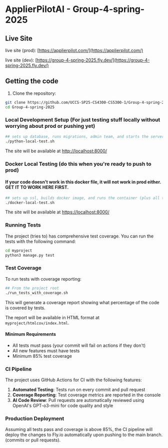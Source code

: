 # ApplierPilotAI - Group-4-spring-2025

## Live Site

live site (prod): [https://applierpilot.com/](https://applierpilot.com/)

live site (dev): [https://group-4-spring-2025.fly.dev/](https://group-4-spring-2025.fly.dev/)

## Getting the code

1. Clone the repository:

```bash
git clone https://github.com/UCCS-SP25-CS4300-CS5300-1/Group-4-spring-2025
cd Group-4-spring-2025
```

### Local Development Setup (For just testing stuff locally without worrying about prod or pushing yet)

```bash
## sets up database, runs migrations, admin team, and starts the server
./python-local-test.sh
```

The site will be available at [http://localhost:8000/](http://localhost:8000/)

### Docker Local Testing (do this when you're ready to push to prod)

#### If your code doesn't work in this docker file, it will not work in prod either. GET IT TO WORK HERE FIRST.

```bash
## sets up ssl, builds docker image, and runs the container (plus all the stuff from python-local-test.sh)
./docker-local-test.sh
```

The site will be available at [https://localhost:8000/](https://localhost:8000/)


### Running Tests

The project (tries to) has comprehensive test coverage. You can run the tests with the following command:

```bash
cd myproject
python3 manage.py test
```

### Test Coverage

To run tests with coverage reporting:

```bash
## From the project root
./run_tests_with_coverage.sh
```

This will generate a coverage report showing what percentage of the code is covered by tests.

The report will be available in HTML format at `myproject/htmlcov/index.html`.

#### Minimum Requirements

- All tests must pass (your commit will fail on actions if they don't)
- All new features must have tests
- Minimum 85% test coverage

### CI Pipeline

The project uses GitHub Actions for CI with the following features:

1. **Automated Testing**: Tests run on every commit and pull request
2. **Coverage Reporting**: Test coverage metrics are reported in the console
3. **AI Code Review**: Pull requests are automatically reviewed using OpenAI's GPT-o3-mini for code quality and style

### Production Deployment

Assuming all tests pass and coverage is above 85%, the CI pipeline will deploy the changes to Fly.io automatically upon pushing to the main branch. (commits or pull requests).
